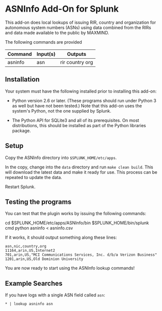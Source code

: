 # ASNInfo Add-On for Splunk

This add-on does local lookups of issuing RIR, country and
organization for autonomous system numbers (ASNs) using data combined
from the RIRs and data made available to the public by MAXMIND.

The following commands are provided


| Command       | Input(s)  | Outputs       |
| ------------- | ----------|-------------- |
| asninfo       | asn       |rir country org|


## Installation

Your system must have the following installed prior to installing this
add-on:

 * Python version 2.6 or later.  (These programs should run under
   Python 3 as well but have not been tested.)  Note that this add-on
   uses the system's Python, not the one supplied by Splunk.

 * The Python API for SQLite3 and all of its prerequisites.  On most
   distributions, this should be installed as part of the Python
   libraries package.

## Setup

Copy the ASNInfo directory into `$SPLUNK_HOME/etc/apps`.

In the copy, change into the `data` directory and run `make clean
build`.  This will download the latest data and make it ready for use.
This process can be repeated to update the data.

Restart Splunk.


## Testing the programs

You can test that the plugin works by issuing the following commands:

  cd $SPLUNK_HOME/etc/apps/ASNInfo/bin
  $SPLUNK_HOME/bin/splunk cmd python asninfo < asninfo.csv

If it works, it should output something along these lines:

```
asn,nic,country,org
11164,arin,US,Internet2
701,arin,US,"MCI Communications Services, Inc. d/b/a Verizon Business"
1201,arin,US,Old Dominion University
```

You are now ready to start using the ASNInfo lookup commands!
  

## Example Searches

If you have logs with a single ASN field called `asn`:
```
* | lookup asninfo asn
```
